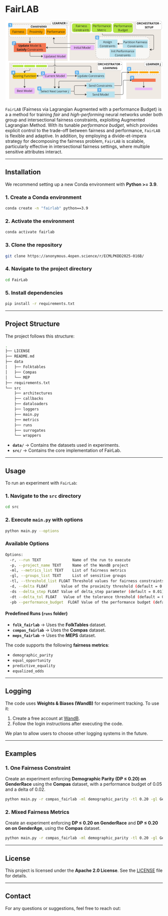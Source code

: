 # FairLAB
<p align="center">
<img src="method.jpg" alt="Method sketch" width="600">
</p>

`FairLAB` (Fairness via Lagrangian Augmented with a performance Budget) is a a method for training *fair* and *high-performing* neural networks under both group and intersectional fairness constraints, exploiting Augmented Lagrangian Method. With its tunable *performance budget*, which provides explicit control to the trade-off between fairness and performance, `FairLAB` is flexible and adaptive. In addition, by employing a divide-et-impera strategy for decomposing the fairness problem, `FairLAB` is scalable, particularly effective in intersectional fairness settings, where multiple sensitive attributes interact.

---

## **Installation**

We recommend setting up a new Conda environment with **Python >= 3.9**.

### **1. Create a Conda environment**
```bash
conda create -n "fairlab" python==3.9
```

### **2. Activate the environment**
```bash
conda activate fairlab
```

### **3. Clone the repository**
```bash
git clone https://anonymous.4open.science/r/ECMLPKDD2025-016B/
```

### **4. Navigate to the project directory**
```bash
cd FairLab
```

### **5. Install dependencies**
```bash
pip install -r requirements.txt
```

---

## **Project Structure**
The project follows this structure:

```bash
.
├── LICENSE
├── README.md
├── data
│   ├── Folktables
│   ├── Compas
│   └── MEP
├── requirements.txt
└── src
    ├── architectures
    ├── callbacks
    ├── dataloaders
    ├── loggers
    ├── main.py
    ├── metrics
    ├── runs
    ├── surrogates
    └── wrappers
```

- **`data/`** → Contains the datasets used in experiments.
- **`src/`** → Contains the core implementation of FairLab.

---

## **Usage**
To run an experiment with `FairLab`:

### **1. Navigate to the `src` directory**
```bash
cd src
```

### **2. Execute `main.py` with options**
```bash
python main.py --options
```

### **Available Options**
```bash
Options:
  -r, --run TEXT              Name of the run to execute
  -p, --project_name TEXT     Name of the WandB project
  -ml, --metrics_list TEXT    List of fairness metrics
  -gl, --groups_list TEXT     List of sensitive groups
  -tl, --threshold_list FLOAT Threshold values for fairness constraints
  -d, --delta FLOAT      Value of the proximity threshold (default = 0.02)
  -ds --delta_step FLOAT Value of delta_step parameter (default = 0.01)
  -dt --delta_tol FLOAT   Value of the tolerance threshold (default = 0.05)
  -pb --performance_budget  FLOAT Value of the performance budget (default = 0.05)
```

#### **Predefined Runs (`runs` folder)**
- **`folk_fairlab`** → Uses the **FolkTables** dataset.
- **`compas_fairlab`** → Uses the **Compas** dataset.
- **`meps_fairlab`** → Uses the **MEPS** dataset.

The code supports the following **fairness metrics**:
- `demographic_parity`
- `equal_opportunity`
- `predictive_equality`
- `equalized_odds`

---

## **Logging**
The code uses **Weights & Biases (WandB)** for experiment tracking. 
To use it:
1. Create a free account at [WandB](https://wandb.ai/site/).
2. Follow the login instructions after executing the code.

We plan to allow users to choose other logging systems in the future.

---

## **Examples**

### **1. One Fairness Constraint**
Create an experiment enforcing **Demographic Parity (DP ≤ 0.20) on GenderRace** using the **Compas** dataset, with a performance budget of 0.05 and a delta of 0.02.
```bash
python main.py -r compas_fairlab -ml demographic_parity -tl 0.20 -gl GenderRace -p Compas_GenderRace -pb 0.05 -d 0.02
```

### **2. Mixed Fairness Metrics**
Create an experiment enforcing **DP ≤ 0.20 on GenderRace** and **DP ≤ 0.20 on  on GenderAge**, using the **Compas** dataset.

```bash
python main.py -r compas_fairlab -ml demographic_parity -tl 0.20 -gl GenderRace -ml demographic_parity -tl 0.20 -gl GenderAge -p Compas_Mixed -pb 0.05 -d 0.02
```

---

## **License**
This project is licensed under the **Apache 2.0 License**. See the [LICENSE](LICENSE) file for details.

---

## **Contact**
For any questions or suggestions, feel free to reach out:


